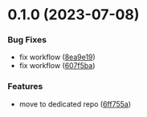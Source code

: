 # 0.1.0 (2023-07-08)


### Bug Fixes

* fix workflow ([8ea9e19](https://github.com/Wivik/doc-as-code-template/commit/8ea9e19dfaaa21fe34a88a4147f4a9bba8e54aac))
* fix workflow ([607f5ba](https://github.com/Wivik/doc-as-code-template/commit/607f5ba70da0b814b7d0183eb055417768d86776))


### Features

* move to dedicated repo ([6ff755a](https://github.com/Wivik/doc-as-code-template/commit/6ff755aa49b0fb772d2f2e3ad549521ae6e9d9c3))



